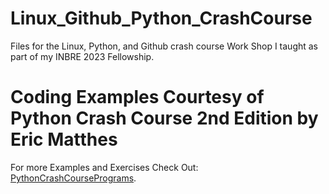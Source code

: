 # Linux_Github_Python_CrashCourse
Files for the Linux, Python, and Github crash course Work Shop I taught as part of my INBRE 2023 Fellowship.

# Coding Examples Courtesy of Python Crash Course 2nd Edition by Eric Matthes
For more Examples and Exercises Check Out: [PythonCrashCoursePrograms]([https://pages.github.com/](https://github.com/ehmatthes/pcc_2e/)).
